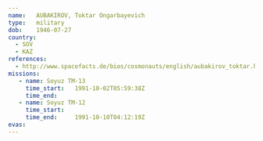 ```yaml
---
name:	AUBAKIROV, Toktar Ongarbayevich
type:	military
dob:	1946-07-27
country:
  - SOV
  - KAZ
references:
  - http://www.spacefacts.de/bios/cosmonauts/english/aubakirov_toktar.htm
missions:
   - name: Soyuz TM-13
     time_start:   1991-10-02T05:59:38Z
     time_end:     
   - name: Soyuz TM-12
     time_start:   
     time_end:     1991-10-10T04:12:19Z
evas:
---
```

